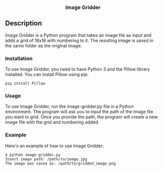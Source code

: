 <div align="center">
  <h3 align="center">Image Gridder</h3>
</div>

## Description

Image Gridder is a Python program that takes an image file as input and adds a grid of 16x16 with numbering to it. The resulting image is saved in the same folder as the original image.

### Installation

To use Image Gridder, you need to have Python 3 and the Pillow library installed. You can install Pillow using pip:
```
pip install Pillow
```

### Usage

To use Image Gridder, run the image-gridder.py file in a Python environment. The program will ask you to input the path of the image file you want to grid. Once you provide the path, the program will create a new image file with the grid and numbering added.

### Example

Here's an example of how to use Image Gridder:
```
$ python image-gridder.py
Insert image path: /path/to/image.jpg
The image was saved as: /path/to/gridded_image.png
```